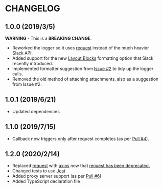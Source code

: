 # CHANGELOG

## 1.0.0 (2019/3/5)

**WARNING** - This is a **BREAKING CHANGE**. 

* Reworked the logger so it uses [request](https://github.com/request/request) instead of the much heavier Slack API.
* Added support for the new [Layout Blocks](https://api.slack.com/messaging/composing/layouts) formatting option that Slack recently introduced.
* Implemented formatter suggestion from [Issue #2](https://github.com/TheAppleFreak/winston-slack-webhook-transport/issues/2) to tidy up the logger calls. 
* Removed the old method of attaching attachments, also as a suggestion from Issue #2.

## 1.0.1 (2019/6/21)

* Updated dependencies

## 1.1.0 (2019/7/15)

* Callback now triggers only after request completes (as per [Pull #4](https://github.com/TheAppleFreak/winston-slack-webhook-transport/pull/4)).

## 1.2.0 (2020/2/14)

* Replaced [request](https://github.com/request/request) with [axios](https://github.com/axios/axios) now that [request has been deprecated.](https://github.com/request/request/issues/3142)
* Changed tests to use [Jest](https://jestjs.io/)
* Added proxy server support (as per [Pull #6](https://github.com/TheAppleFreak/winston-slack-webhook-transport/pull/6))
* Added TypeScript declaration file